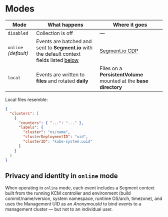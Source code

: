 # Modes

| Mode | What happens | Where it goes |
| ---- | ------------ | ------------- |
| `disabled` | Collection is off | — |
| `online` *(default)* | Events are batched and sent to **Segment.io** with the default context fields listed [below](#privacy-and-identity-in-online-mode) | [Segment.io CDP](https://segment.com/) |
| `local` | Events are written to **files** and rotated **daily** | Files on a **PersistentVolume** mounted at the **base directory** |

Local files resemble:

```json
{
  "clusters": [
    {
      "counters": { "...": "..." },
      "labels": {
        "cluster": "ns/name",
        "clusterDeploymentID": "uid",
        "clusterID": "kube-system:uuid"
      }
    }
  ]
}
```

## Privacy and identity in `online` mode

When operating in `online` mode, each event includes a Segment context built
from the running KCM controller and environment
(build commit/name/version, system namespace, runtime OS/arch, timezone),
and uses the Management UID as an *AnonymousId* to bind events to
a management cluster — but not to an individual user.
